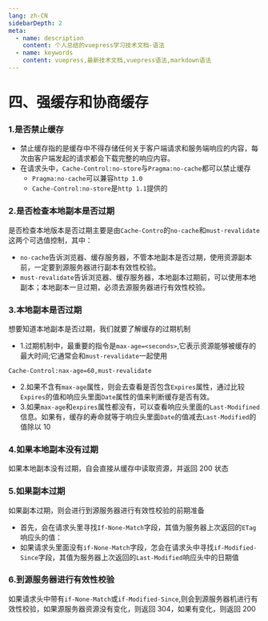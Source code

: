 ```yaml
---
lang: zh-CN
sidebarDepth: 2
meta:
  - name: description
    content: 个人总结的vuepress学习技术文档-语法
  - name: keywords
    content: vuepress,最新技术文档,vuepress语法,markdown语法
---
```


# 四、强缓存和协商缓存

### 1.是否禁止缓存

- 禁止缓存指的是缓存中不得存储任何关于客户端请求和服务端响应的内容，每次由客户端发起的请求都会下载完整的响应内容。
- 在请求头中，`Cache-Control:no-store`与`Pragma:no-cache`都可以禁止缓存
  - `Pragma:no-cache`可以兼容`http 1.0`
  - `Cache-Control:no-store`是`http 1.1`提供的

### 2.是否检查本地副本是否过期

是否检查本地版本是否过期主要是由`Cache-Contro`的`no-cache`和`must-revalidate`这两个可选值控制，其中：

- `no-cache`告诉浏览器、缓存服务器，不管本地副本是否过期，使用资源副本前，一定要到源服务器进行副本有效性校验。
- `must-revalidate`告诉浏览器、缓存服务器，本地副本过期前，可以使用本地副本；本地副本一旦过期，必须去源服务器进行有效性校验。

### 3.本地副本是否过期

想要知道本地副本是否过期，我们就要了解缓存的过期机制

- 1.过期机制中，最重要的指令是`max-age=<seconds>`,它表示资源能够被缓存的最大时间;它通常会和`must-revalidate`一起使用

```
Cache-Control:nax-age=60,must-revalidate
```

- 2.如果不含有`max-age`属性，则会去查看是否包含`Expires`属性，通过比较`Expires`的值和响应头里面`Date`属性的值来判断缓存是否有效。
- 3.如果`max-age`和`expires`属性都没有，可以查看响应头里面的`Last-Modifined`信息。如果有，缓存的寿命就等于响应头里面`Date`的值减去`Last-Modified`的值除以 10

### 4.如果本地副本没有过期

如果本地副本没有过期，自会直接从缓存中读取资源，并返回 200 状态

### 5.如果副本过期

如果副本过期，则会进行到源服务器进行有效性校验的前期准备

- 首先，会在请求头里寻找`If-None-Match`字段，其值为服务器上次返回的`ETag`响应头的值：
- 如果请求头里面没有`if-None-Match`字段，怎会在请求头中寻找`if-Modified-Since`字段，其值为服务器上次返回的`Last-Modified`响应头中的日期值

### 6.到源服务器进行有效性校验

如果请求头中带有`if-None-Match`或`if-Modified-Since`,则会到源服务器机进行有效性校验，如果源服务器资源没有变化，则返回 304，如果有变化，则返回 200
